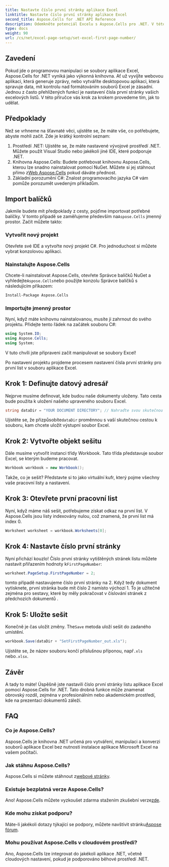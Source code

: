 ```yaml
---
title: Nastavte číslo první stránky aplikace Excel
linktitle: Nastavte číslo první stránky aplikace Excel
second_title: Aspose.Cells for .NET API Reference
description: Odemkněte potenciál Excelu s Aspose.Cells pro .NET. V této obsáhlé příručce se naučíte bez námahy nastavit číslo první stránky v pracovních listech.
type: docs
weight: 90
url: /cs/net/excel-page-setup/set-excel-first-page-number/
---
```

## Zavedení

Pokud jde o programovou manipulaci se soubory aplikace Excel, Aspose.Cells for .NET vyniká jako výkonná knihovna. Ať už vyvíjíte webovou aplikaci, která generuje zprávy, nebo vytváříte desktopovou aplikaci, která spravuje data, mít kontrolu nad formátováním souborů Excel je zásadní. Jednou z často přehlížených funkcí je nastavení čísla první stránky vašich excelových listů. V této příručce vás krok za krokem provedeme tím, jak to udělat.

## Předpoklady

Než se vrhneme na šťavnaté věci, ujistěte se, že máte vše, co potřebujete, abyste mohli začít. Zde je krátký kontrolní seznam:

1. Prostředí .NET: Ujistěte se, že máte nastavené vývojové prostředí .NET. Můžete použít Visual Studio nebo jakékoli jiné IDE, které podporuje .NET.
2.  Knihovna Aspose.Cells: Budete potřebovat knihovnu Aspose.Cells, kterou lze snadno nainstalovat pomocí NuGet. Můžete si jej stáhnout přímo z[Web Aspose.Cells](https://releases.aspose.com/cells/net/) pokud dáváte přednost.
3. Základní porozumění C#: Znalost programovacího jazyka C# vám pomůže porozumět uvedeným příkladům.

## Import balíčků

 Jakmile budete mít předpoklady z cesty, pojďme importovat potřebné balíčky. V tomto případě se zaměřujeme především na`Aspose.Cells` jmenný prostor. Začít můžete takto:

### Vytvořit nový projekt

Otevřete své IDE a vytvořte nový projekt C#. Pro jednoduchost si můžete vybrat konzolovou aplikaci.

### Nainstalujte Aspose.Cells

 Chcete-li nainstalovat Aspose.Cells, otevřete Správce balíčků NuGet a vyhledejte`Aspose.Cells`nebo použijte konzolu Správce balíčků s následujícím příkazem:

```bash
Install-Package Aspose.Cells
```

### Importujte jmenný prostor

Nyní, když máte knihovnu nainstalovanou, musíte ji zahrnout do svého projektu. Přidejte tento řádek na začátek souboru C#:

```csharp
using System.IO;
using Aspose.Cells;
using System;
```

V tuto chvíli jste připraveni začít manipulovat se soubory Excel!

Po nastavení projektu projdeme procesem nastavení čísla první stránky pro první list v souboru aplikace Excel.

## Krok 1: Definujte datový adresář

Nejprve musíme definovat, kde budou naše dokumenty uloženy. Tato cesta bude použita k uložení našeho upraveného souboru Excel.

```csharp
string dataDir = "YOUR DOCUMENT DIRECTORY"; // Nahraďte svou skutečnou cestou
```

 Ujistěte se, že přizpůsobíte`dataDir` proměnnou s vaší skutečnou cestou k souboru, kam chcete uložit výstupní soubor Excel.

## Krok 2: Vytvořte objekt sešitu

Dále musíme vytvořit instanci třídy Workbook. Tato třída představuje soubor Excel, se kterým budeme pracovat.

```csharp
Workbook workbook = new Workbook();
```

Takže, co je sešit? Představte si to jako virtuální kufr, který pojme všechny vaše pracovní listy a nastavení.

## Krok 3: Otevřete první pracovní list

Nyní, když máme náš sešit, potřebujeme získat odkaz na první list. V Aspose.Cells jsou listy indexovány nulou, což znamená, že první list má index 0.

```csharp
Worksheet worksheet = workbook.Worksheets[0];
```

## Krok 4: Nastavte číslo první stránky

 Nyní přichází kouzlo! Číslo první stránky vytištěných stránek listu můžete nastavit přiřazením hodnoty k`FirstPageNumber`:

```csharp
worksheet.PageSetup.FirstPageNumber = 2;
```

tomto případě nastavujeme číslo první stránky na 2. Když tedy dokument vytisknete, první stránka bude mít číslo 2 namísto výchozí 1. To je užitečné zejména pro sestavy, které by měly pokračovat v číslování stránek z předchozích dokumentů .

## Krok 5: Uložte sešit

 Konečně je čas uložit změny. The`Save` metoda uloží sešit do zadaného umístění.

```csharp
workbook.Save(dataDir + "SetFirstPageNumber_out.xls");
```

 Ujistěte se, že název souboru končí příslušnou příponou, např`.xls` nebo`.xlsx`.

## Závěr

A tady to máte! Úspěšně jste nastavili číslo první stránky listu aplikace Excel pomocí Aspose.Cells for .NET. Tato drobná funkce může znamenat obrovský rozdíl, zejména v profesionálním nebo akademickém prostředí, kde na prezentaci dokumentů záleží.

## FAQ

### Co je Aspose.Cells?
Aspose.Cells je knihovna .NET určená pro vytváření, manipulaci a konverzi souborů aplikace Excel bez nutnosti instalace aplikace Microsoft Excel na vašem počítači.

### Jak stáhnu Aspose.Cells?
 Aspose.Cells si můžete stáhnout z[webové stránky](https://releases.aspose.com/cells/net/).

### Existuje bezplatná verze Aspose.Cells?
Ano! Aspose.Cells můžete vyzkoušet zdarma stažením zkušební verze[zde](https://releases.aspose.com/).

### Kde mohu získat podporu?
 Máte-li jakékoli dotazy týkající se podpory, můžete navštívit stránku[Aspose fórum](https://forum.aspose.com/c/cells/9).

### Mohu používat Aspose.Cells v cloudovém prostředí?
Ano, Aspose.Cells lze integrovat do jakékoli aplikace .NET, včetně cloudových nastavení, pokud je podporováno běhové prostředí .NET.